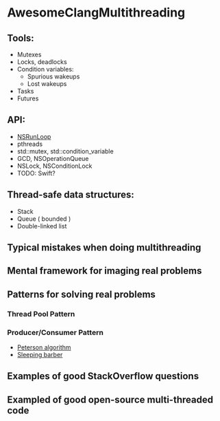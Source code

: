 # AwesomeClangMultithreading

## Tools:
+ Mutexes
+ Locks, deadlocks
+ Condition variables:
  + Spurious wakeups
  + Lost wakeups
+ Tasks
+ Futures

## API:
+ [NSRunLoop](../master/ExploreRunLoops/ExploreRunLoops/ViewController.swift)
+ pthreads
+ std::mutex, std::condition_variable
+ GCD, NSOperationQueue
+ NSLock, NSConditionLock
+ TODO: Swift? 

## Thread-safe data structures:
+ Stack
+ Queue ( bounded )
+ Double-linked list

## Typical mistakes when doing multithreading

## Mental framework for imaging real problems

## Patterns for solving real problems

### Thread Pool Pattern

### Producer/Consumer Pattern
+ [Peterson algorithm](https://www.geeksforgeeks.org/petersons-algorithm-in-process-synchronization/?ref=rp) 
+ [Sleeping barber](https://www.geeksforgeeks.org/sleeping-barber-problem-in-process-synchronization/?ref=rp)

## Examples of good StackOverflow questions

## Exampled of good open-source multi-threaded code



